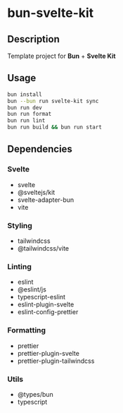 # bun-svelte-kit

## Description

Template project for **Bun** + **Svelte Kit**

## Usage

```bash
bun install
bun --bun run svelte-kit sync
bun run dev
bun run format
bun run lint
bun run build && bun run start
```

## Dependencies

### Svelte

- svelte
- @sveltejs/kit
- svelte-adapter-bun
- vite

### Styling

- tailwindcss
- @tailwindcss/vite

### Linting

- eslint
- @eslint/js
- typescript-eslint
- eslint-plugin-svelte
- eslint-config-prettier

### Formatting

- prettier
- prettier-plugin-svelte
- prettier-plugin-tailwindcss

### Utils

- @types/bun
- typescript
